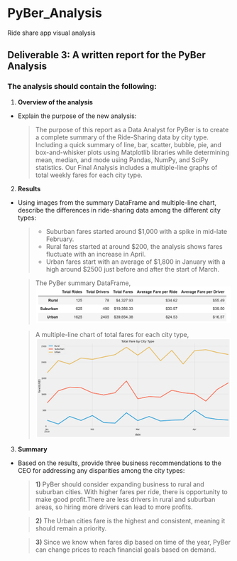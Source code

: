 # PyBer_Analysis
Ride share app visual analysis
## Deliverable 3: A written report for the PyBer Analysis
### The analysis should contain the following:

1. **Overview of the analysis** 
* Explain the purpose of the new analysis:

    > The purpose of this report as a Data Analyst for PyBer is to create a complete summary of the Ride-Sharing data by city type. Including a quick summary of line, bar, scatter, bubble, pie, and box-and-whisker plots using Matplotlib libraries while determining mean, median, and mode using Pandas, NumPy, and SciPy statistics. Our Final Analysis includes a multiple-line graphs of total weekly fares for each city type.


2. **Results** 
* Using images from the summary DataFrame and multiple-line chart, describe the differences in ride-sharing data among the different city types:

    > * Suburban fares started around $1,000 with a spike in mid-late February.   
    > * Rural fares started at around $200, the analysis shows fares fluctuate with an increase in April.  
    > * Urban fares start with an average of $1,800 in January with a high around $2500 just before and after the start of March. 
    
    > The PyBer summary DataFrame, 
    ![name-of-you-image](https://github.com/mheard100/PyBer_Analysis/blob/main/Dataframe.PNG)

     > A multiple-line chart of total fares for each city type,
    ![name-of-you-image](https://github.com/mheard100/PyBer_Analysis/blob/main/Total_Fare_By_city.PNG)

        

3. **Summary** 
* Based on the results, provide three business recommendations to the CEO for addressing any disparities among the city types:

    > **1)** PyBer should consider expanding business to rural and suburban cities. With higher fares per ride, there is opportunity to make good profit.There are less drivers in rural and suburban areas, so hiring more drivers can lead to more profits. 

    
    > **2)** The Urban cities fare is the highest and consistent, meaning it should remain a priority.   

    
    > **3)** Since we know when fares dip based on time of the year, PyBer can change prices to reach financial goals based on demand. 
